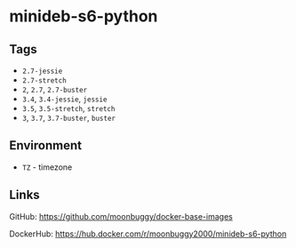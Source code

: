 # minideb-s6-python

## Tags

* `2.7-jessie`
* `2.7-stretch`
* `2`, `2.7`, `2.7-buster`
* `3.4`, `3.4-jessie`, `jessie`
* `3.5`, `3.5-stretch`, `stretch`
* `3`, `3.7`, `3.7-buster`, `buster`

## Environment

* `TZ`          - timezone

## Links
GitHub: https://github.com/moonbuggy/docker-base-images

DockerHub: https://hub.docker.com/r/moonbuggy2000/minideb-s6-python
